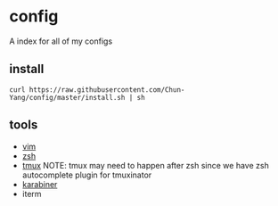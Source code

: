 # config
A index for all of my configs

## install
```
curl https://raw.githubusercontent.com/Chun-Yang/config/master/install.sh | sh
```

## tools
- [vim](https://github.com/Chun-Yang/vim-config)
- [zsh](https://github.com/Chun-Yang/zsh-config)
- [tmux](https://github.com/Chun-Yang/tmux-config)
  NOTE: tmux may need to happen after zsh since we have zsh autocomplete plugin for tmuxinator
- [karabiner](https://github.com/Chun-Yang/karabiner-config)
- iterm
